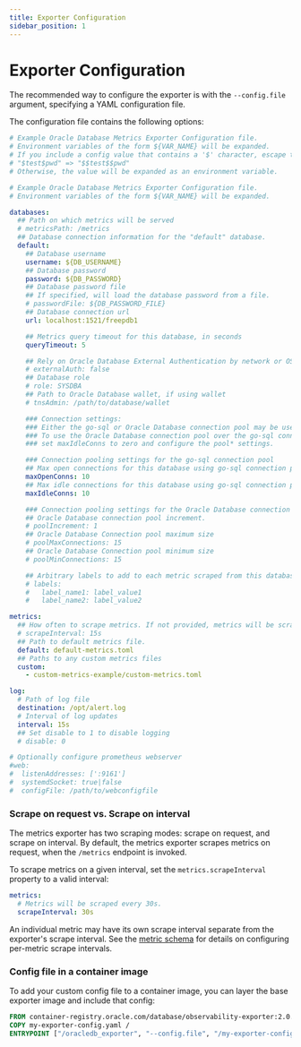 ```yaml
---
title: Exporter Configuration
sidebar_position: 1
---
```


# Exporter Configuration

The recommended way to configure the exporter is with the `--config.file` argument, specifying a YAML configuration file.

The configuration file contains the following options:

```yaml
# Example Oracle Database Metrics Exporter Configuration file.
# Environment variables of the form ${VAR_NAME} will be expanded.
# If you include a config value that contains a '$' character, escape that '$' with another '$', e.g.,
# "$test$pwd" => "$$test$$pwd"
# Otherwise, the value will be expanded as an environment variable.

# Example Oracle Database Metrics Exporter Configuration file.
# Environment variables of the form ${VAR_NAME} will be expanded.

databases:
  ## Path on which metrics will be served
  # metricsPath: /metrics
  ## Database connection information for the "default" database.
  default:
    ## Database username
    username: ${DB_USERNAME}
    ## Database password
    password: ${DB_PASSWORD}
    ## Database password file
    ## If specified, will load the database password from a file.
    # passwordFile: ${DB_PASSWORD_FILE}
    ## Database connection url
    url: localhost:1521/freepdb1

    ## Metrics query timeout for this database, in seconds
    queryTimeout: 5

    ## Rely on Oracle Database External Authentication by network or OS
    # externalAuth: false
    ## Database role
    # role: SYSDBA
    ## Path to Oracle Database wallet, if using wallet
    # tnsAdmin: /path/to/database/wallet

    ### Connection settings:
    ### Either the go-sql or Oracle Database connection pool may be used.
    ### To use the Oracle Database connection pool over the go-sql connection pool,
    ### set maxIdleConns to zero and configure the pool* settings.

    ### Connection pooling settings for the go-sql connection pool
    ## Max open connections for this database using go-sql connection pool
    maxOpenConns: 10
    ## Max idle connections for this database using go-sql connection pool
    maxIdleConns: 10

    ### Connection pooling settings for the Oracle Database connection pool
    ## Oracle Database connection pool increment.
    # poolIncrement: 1
    ## Oracle Database Connection pool maximum size
    # poolMaxConnections: 15
    ## Oracle Database Connection pool minimum size
    # poolMinConnections: 15

    ## Arbitrary labels to add to each metric scraped from this database
    # labels:
    #   label_name1: label_value1
    #   label_name2: label_value2

metrics:
  ## How often to scrape metrics. If not provided, metrics will be scraped on request.
  # scrapeInterval: 15s
  ## Path to default metrics file.
  default: default-metrics.toml
  ## Paths to any custom metrics files
  custom:
    - custom-metrics-example/custom-metrics.toml

log:
  # Path of log file
  destination: /opt/alert.log
  # Interval of log updates
  interval: 15s
  ## Set disable to 1 to disable logging
  # disable: 0

# Optionally configure prometheus webserver
#web:
#  listenAddresses: [':9161']
#  systemdSocket: true|false
#  configFile: /path/to/webconfigfile
```

### Scrape on request vs. Scrape on interval

The metrics exporter has two scraping modes: scrape on request, and scrape on interval. By default, the metrics exporter scrapes metrics on request, when the `/metrics` endpoint is invoked.

To scrape metrics on a given interval, set the `metrics.scrapeInterval` property to a valid interval:

```yaml
metrics:
  # Metrics will be scraped every 30s.
  scrapeInterval: 30s
```

An individual metric may have its own scrape interval separate from the exporter's scrape interval. See the [metric schema](custom-metrics.md#metric-schema) for details on configuring per-metric scrape intervals.

### Config file in a container image

To add your custom config file to a container image, you can layer the base exporter image and include that config:

```Dockerfile
FROM container-registry.oracle.com/database/observability-exporter:2.0.3
COPY my-exporter-config.yaml /
ENTRYPOINT ["/oracledb_exporter", "--config.file", "/my-exporter-config.yaml"]
```